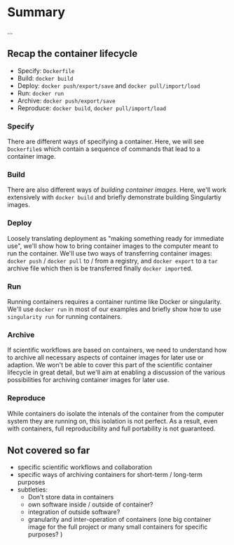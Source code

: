 # Summary

...

## Recap the container lifecycle

- Specify: `Dockerfile`
- Build: `docker build`
- Deploy: `docker push/export/save` and `docker pull/import/load`
- Run: `docker run`
- Archive: `docker push/export/save`
- Reproduce: `docker build`, `docker pull/import/load`

### Specify

There are different ways of specifying a container. Here, we will see `Dockerfile`s which contain a sequence of commands that lead to a container image.

### Build

There are also different ways of _building container images_. Here, we'll work extensively with `docker build` and briefly demonstrate building Singulartiy images.

### Deploy

Loosely translating deployment as "making something ready for immediate use", we'll show how to bring container images to the computer meant to run the container. We'll use two ways of transferring container images: `docker push` / `docker pull` to / from a registry, and `docker export` to a `tar` archive file which then is be transferred finally `docker import`ed.

### Run

Running containers requires a container runtime like Docker or singularity. We'll use `docker run` in most of our examples and briefly show how to use `singularity run` for running containers.

### Archive

If scientific workflows are based on containers, we need to understand how to archive all necessary aspects of container images for later use or adaption. We won't be able to cover this part of the scientific container lifecycle in great detail, but we'll aim at enabling a discussion of the various possibilities for archiving container images for later use.

### Reproduce

While containers do isolate the intenals of the container from the computer system they are running on, this isolation is not perfect. As a result, even with containers, full reproducibility and full portability is not guaranteed.

## Not covered so far

- specific scientific workflows and collaboration
- specific ways of archiving containers for short-term / long-term purposes
- subtleties:
  - Don't store data in containers
  - own software inside / outside of container?
  - integration of outside software?
  - granularity and inter-operation of containers (one big container image for the full project or many small containers for specific purposes?
)